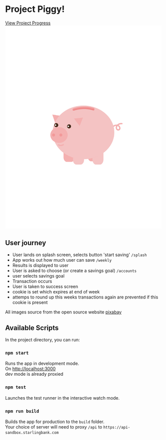 # Project Piggy!
[View Project Progress](https://github.com/dweng0/Piggy/projects/1) <br/>
![Super Pig](./src/logo.svg)

## User journey

- User lands on splash screen, selects button 'start saving' ```/splash```
- App works out how much user can save ```/weekly```
- Results is displayed to user
- User is asked to choose (or create a savings goal) ```/accounts```
- user selects savings goal
- Transaction occurs
- User is taken to success screen
- cookie is set which expires at end of week
- attemps to round up this weeks transactions again are prevented if this cookie is present


All images source from the open source website [pixabay](https://pixabay.com)
## Available Scripts

In the project directory, you can run:

### `npm start`

Runs the app in development mode.<br>
On [http://localhost:3000](http://localhost:3000)<br>
dev mode is already proxied

### `npm test`

Launches the test runner in the interactive watch mode.<br>

### `npm run build`

Builds the app for production to the `build` folder.<br>
Your choice of server will need to proxy  `/api` to `https://api-sandbox.starlingbank.com`